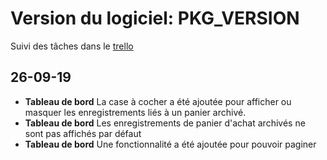 # Version du logiciel: PKG_VERSION

Suivi des tâches dans le [trello](https://trello.com/b/czcS3ER4/tool-panier-libre)

## 26-09-19

- **Tableau de bord** La case à cocher a été ajoutée pour afficher ou masquer les enregistrements liés à un panier archivé.
- **Tableau de bord** Les enregistrements de panier d'achat archivés ne sont pas affichés par défaut
- **Tableau de bord** Une fonctionnalité a été ajoutée pour pouvoir paginer

